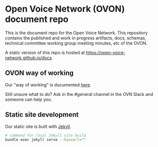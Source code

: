 # Open Voice Network (OVON) document repo

This is the document repo for the Open Voice Network. This repository contains the published
and work in progress artifacts, docs, schemas, technical committee working group meeting
minutes, etc of the OVON. 

A static version of this repo is hosted at <https://open-voice-network.github.io/docs>.

## OVON way of working

Our "way of working" is documented [here](./way-of-working.md).

Still unsure what to do? Ask in the #general channel in the OVN Slack and someone can help you.

## Static site development

Our static site is built with [Jekyll](https://jekyllrb.com/).

```sh
# command for local Jekyll site build
bundle exec jekyll serve --baseurl=""
```
